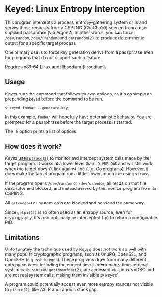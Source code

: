 # Keyed: Linux Entropy Interception

This program intercepts a process' entropy-gathering system calls and
serves those requests from a CSPRNG (ChaCha20) seeded from a user
supplied passphrase (via Argon2). In other words, you can force
`/dev/random`, `/dev/urandom`, and `getrandom(2)` to produce
deterministic output for a specific target process.

One primary use is to force key generation derive from a passphrase even
for programs that do not support such a feature.

Requires x86-64 Linux and [libsodium][libsodium].

## Usage

*Keyed* runs the command that follows its own options, so it's as simple
as prepending `keyed` before the command to be run.

    $ keyed foobar --generate-key

In this example, `foobar` will hopefully have deterministic behavior.
You are prompted for a passphrase before the target process is started.

The `-h` option prints a list of options.

## How does it work?

*Keyed* [uses `ptrace(2)`][ptrace] to monitor and intercept system calls
made by the target program. It works at a lower level than `LD_PRELOAD`
and will still work when the target doesn't link against libc (e.g. Go
programs). However, it does make the target program run a little slower,
much like using `strace`.

If the program opens `/dev/random` or `/dev/urandom`, all reads on that
file descriptor and blocked, and instead served by the monitor program
from its CSPRNG.

All `getrandom(2)` system calls are blocked and serviced the same way.

Since `getpid(2)` is so often used as an entropy source, even for
cryptography, it's also optionally be intercepted (`-p`) to return a
configurable PID.

## Limitations

Unfortunately the technique used by *Keyed* does not work so well with
many popular cryptographic programs, such as GnuPG, OpenSSL, and OpenSSH
(e.g. `ssh-keygen`). These programs draw from many different entropy
sources, including the current time. Unfortunately time-retrieval system
calls, such as `gettimeofday(2)`, are accessed via Linux's vDSO and are
not real system calls, making them invisible to *keyed*.

A program could potentially access even more entropy sources not visible
to `ptrace(2)`, like ASLR and random stack gap.


[lib]: https://libsodium.org/
[ptrace]: https://nullprogram.com/blog/2018/06/23/
